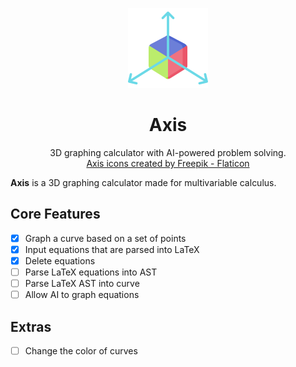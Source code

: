 <p align="center">
  <p align="center">
	<img width="128" height="128" src="https://raw.githubusercontent.com/athaapa/axis/refs/heads/main/images/axis.png?token=GHSAT0AAAAAADLSC4VOULRFMDVMKKNYXLNA2H2ZIDQ" alt="Logo">
  </p>

  <h1 align="center"><b>Axis</b></h1>
  <p align="center">
     3D graphing calculator with AI-powered problem solving.
    <br />
    <a href="https://www.flaticon.com/free-icons/axis" title="axis icons">Axis icons created by Freepik - Flaticon</a>
  </p>
</p>

**Axis** is a 3D graphing calculator made for multivariable calculus.

## Core Features
- [x] Graph a curve based on a set of points
- [x] Input equations that are parsed into LaTeX
- [x] Delete equations
- [ ] Parse LaTeX equations into AST
- [ ] Parse LaTeX AST into curve
- [ ] Allow AI to graph equations

## Extras
- [ ] Change the color of curves
